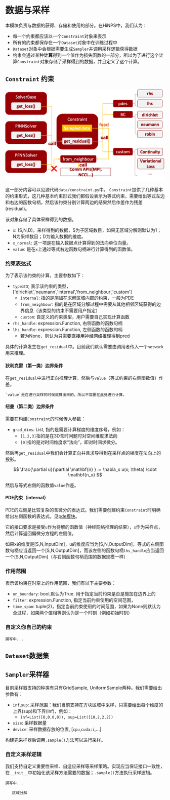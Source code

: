 # 数据与采样

本模块负责与数据的获得、存储和使用的部分。在HiNPS中，我们认为：

- 每一个约束都应该以一个`Constraint`对象来表示
- 所有的约束都保存在一个`Dataset`对象中在训练过程中
- `Dataset`对象中会根据需要生成`Sampler`并调用采样逻辑获得数据
- 约束会通过某种**计算**得到一个值作为损失函数的一部分，所以为了进行这个计算`Constraint`对象存储了采样得到的数据，并且定义了这个计算。

## `Constraint` 约束

![constraint](image/constraint.png "constraint")

这一部分内容可以见源代码`data/constraint.py`中。
`Constraint`提供了几种基本的约束形式，这几种基本约束形式我们都假设表示为等式约束，需要给出等式左边和右边的函数句柄，然后该约束分别计算两边的结果然后作差作为残差(residual)。

该对象存储了具体采样得到的数据。
- `x`: (S,N,D)，采样得到的数据，S为子区域数目，如果无区域分解则默认为1；N为采样数目；D为输入数据的维度。
- `x_normal`: 这一项是在输入数据点计算得到的法向单位向量。
- `value`: 是在`x`上通过等式右边函数句柄进行计算得到的函数值。

### 约束表达式

为了表示该约束的计算，主要参数如下：

- `type`:str, 表示该约束的类型，['dirichlet','neumann','internal','from_neighbour','custom']
    - `internal`: 指的是施加在求解区域内部的约束，一般为PDE
    - `from_neighbour`: 指的是在区域分解过程中需要从其他相邻区域获得的边界信息（该类型的约束不需要用户指定）
    - `custom`: 自定义的约束类型，用户需要自己实现计算函数
- `rhs_handle`: expression.Function, 右侧函数的函数句柄
- `lhs_handle`: expression.Function, 左侧函数的函数句柄
    - 若为None，则认为只需要直接用神经网络推理得到pred

具体的计算发生在`get_residual`中。目前我们默认需要由调用者传入一个`network`用来推理。

#### 狄利克雷（第一类）边界条件
在`get_residual`中进行正向推理计算，然后与`value`（等式约束的右侧函数值）作差。

```{note}
`value`是在进行采样的时候就算出来的，所以不需要在此处进行计算。
```
#### 纽曼（第二类）边界条件

需要在构建`Constraint`的时候传入参数：
- `grad_dims`: List, 指的是需要计算梯度的维度序号，例如：
    - `[1,2,3]`指的是在3D含时问题时对空间维度求法向
    - `[0]`指的是对时间维度求“法向”，即对时间求微分。

然后再`get_residual`中我们会计算正向并且求导得到在采样点的梯度在法向上的投影。

$$
\frac{\partial u}{\partial \mathbf{n} } := \nabla_x u(x; \theta) \cdot \mathbf{n_x} 
$$

然后与等式右侧的函数值`value`作差。

#### PDE约束（internal）

PDE的左侧是比较复杂的含微分的表达式。我们需要创建约束`Constraint`时明确给出左侧函数的表达式。见[pde模块](constraint.md)。

它的接口要求是接受`u`作为待解的函数值（神经网络推理的结果），`x`作为采样点，然后计算返回偏微分方程的左侧值。

如果x的维度是[S,N,InputDim]，u的维度应当为[S,N,OutputDim]，等式的右侧函数句柄应当返回一个[S,N,OutputDim]，而该左侧的函数句柄`lhs_handle`应当返回一个[S,N,OutputDim]（与右侧函数句柄范围的数据规模一样）

### 作用范围

表示该约束在时空上的作用范围，我们有以下主要参数：

- `on_boundary`: bool,默认为True. 用于指定当前约束是否是施加在边界上的
- `filter`: expression.Function, 指定当前约束使用的空间范围，
- `time_span`: tuple(2)，指定当前约束使用的时间范围，如果为None则默认为全过程，如果两个值相等则认为是一个时刻（例如初始时刻）


### 自定义你自己的约束
```{note}
撰写中...
```

## `Dataset`数据集

## `Sampler`采样器

目前采样器支持的种类有只有GridSample, UniformSample两种。我们需要给出参数有：

- `inf`,`sup`: 采样范围：我们当前支持在方块区域中采样，只需要给出每个维度的上界(sup)和下界(inf)，例如：
    - `inf=List([0,0,0,0]), sup=List([10,2,2,2])`
- `size`: 采样数据量
- `device`: 采样数据存放的位置, [`cpu`,`cuda:i`,...]

构建完采样器后调用`.sample()`方法可以进行采样。

### 自定义采样逻辑

我们支持自定义重要性采样、自适应采样等采样策略。实现应当保证接口一致性，在`__init__`中初始化该采样方法需要的数据；`.sample()`方法执行采样逻辑。
```{note}
撰写中...
```

```{admonition} Coming up...
   区域分解 
```